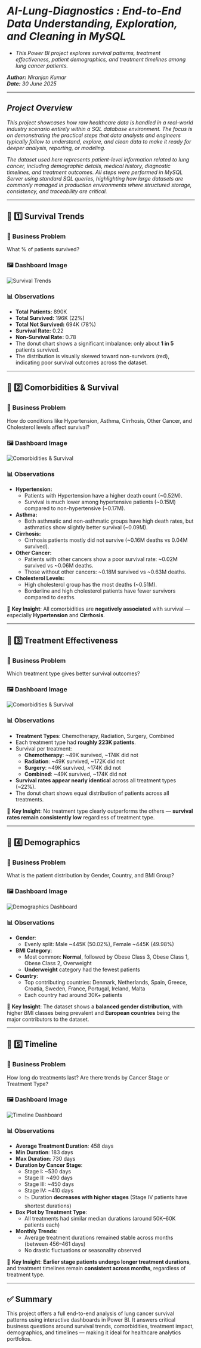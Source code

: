 # *AI-Lung-Diagnostics : End-to-End Data Understanding, Exploration, and Cleaning in MySQL*
- *This Power BI project explores survival patterns, treatment effectiveness, patient demographics, and treatment timelines among lung cancer patients.*

***Author:*** *Niranjan Kumar*  
***Date:*** *30 June 2025*

---

## *Project Overview*

*This project showcases how raw healthcare data is handled in a real-world industry scenario entirely within a SQL database environment. The focus is on demonstrating the practical steps that data analysts and engineers typically follow to understand, explore, and clean data to make it ready for deeper analysis, reporting, or modeling.*

*The dataset used here represents patient-level information related to lung cancer, including demographic details, medical history, diagnostic timelines, and treatment outcomes. All steps were performed in MySQL Server using standard SQL queries, highlighting how large datasets are commonly managed in production environments where structured storage, consistency, and traceability are critical.*

---

## 📁 1️⃣ Survival Trends

### 🎯 **Business Problem**
What % of patients survived?

### 🖼️ **Dashboard Image**
![Survival Trends](Dashboard/Dashboard%201.png)

### 📊 **Observations**
- **Total Patients:** 890K
- **Total Survived:** 196K (22%)
- **Total Not Survived:** 694K (78%)
- **Survival Rate:** 0.22  
- **Non-Survival Rate:** 0.78  
- The donut chart shows a significant imbalance: only about **1 in 5** patients survived.
- The distribution is visually skewed toward non-survivors (red), indicating poor survival outcomes across the dataset.

---

## 📁 2️⃣ Comorbidities & Survival

### 🎯 **Business Problem**
How do conditions like Hypertension, Asthma, Cirrhosis, Other Cancer, and Cholesterol levels affect survival?

### 🖼️ **Dashboard Image**
![Comorbidities & Survival](Dashboard/Dashboard_2.png)

### 📊 **Observations**
- **Hypertension:**
  - Patients with Hypertension have a higher death count (~0.52M).
  - Survival is much lower among hypertensive patients (~0.15M) compared to non-hypertensive (~0.17M).
- **Asthma:**
  - Both asthmatic and non-asthmatic groups have high death rates, but asthmatics show slightly better survival (~0.09M).
- **Cirrhosis:**
  - Cirrhosis patients mostly did not survive (~0.16M deaths vs 0.04M survived).
- **Other Cancer:**
  - Patients with other cancers show a poor survival rate: ~0.02M survived vs ~0.06M deaths.
  - Those without other cancers: ~0.18M survived vs ~0.63M deaths.
- **Cholesterol Levels:**
  - High cholesterol group has the most deaths (~0.51M).
  - Borderline and high cholesterol patients have fewer survivors compared to deaths.

📌 **Key Insight**: All comorbidities are **negatively associated** with survival — especially **Hypertension** and **Cirrhosis**.

---

## 📁 3️⃣ Treatment Effectiveness

### 🎯 **Business Problem**
Which treatment type gives better survival outcomes?

### 🖼️ **Dashboard Image** 

![Comorbidities & Survival](Dashboard/Dashboard_3.png)

### 📊 **Observations**
- **Treatment Types**: Chemotherapy, Radiation, Surgery, Combined
- Each treatment type had **roughly 223K patients**.
- Survival per treatment:
  - **Chemotherapy**: ~49K survived, ~174K did not
  - **Radiation**: ~49K survived, ~172K did not
  - **Surgery**: ~49K survived, ~174K did not
  - **Combined**: ~49K survived, ~174K did not
- **Survival rates appear nearly identical** across all treatment types (~22%).
- The donut chart shows equal distribution of patients across all treatments.

📌 **Key Insight**: No treatment type clearly outperforms the others — **survival rates remain consistently low** regardless of treatment type.

---

## 📁 4️⃣ Demographics

### 🎯 **Business Problem**
What is the patient distribution by Gender, Country, and BMI Group?

### 🖼️ **Dashboard Image**
![Demographics Dashboard](./dashboards/Demographics.png)

### 📊 **Observations**
- **Gender**:
  - Evenly split: Male ~445K (50.02%), Female ~445K (49.98%)
- **BMI Category**:
  - Most common: **Normal**, followed by Obese Class 3, Obese Class 1, Obese Class 2, Overweight
  - **Underweight** category had the fewest patients
- **Country**:
  - Top contributing countries: Denmark, Netherlands, Spain, Greece, Croatia, Sweden, France, Portugal, Ireland, Malta
  - Each country had around 30K+ patients

📌 **Key Insight**: The dataset shows a **balanced gender distribution**, with higher BMI classes being prevalent and **European countries** being the major contributors to the dataset.

---

## 📁 5️⃣ Timeline

### 🎯 **Business Problem**
How long do treatments last? Are there trends by Cancer Stage or Treatment Type?

### 🖼️ **Dashboard Image**
![Timeline Dashboard](./dashboards/Timeline.png)

### 📊 **Observations**
- **Average Treatment Duration**: 458 days
- **Min Duration**: 183 days
- **Max Duration**: 730 days
- **Duration by Cancer Stage**:
  - Stage I: ~530 days
  - Stage II: ~490 days
  - Stage III: ~450 days
  - Stage IV: ~410 days
  - 📉 Duration **decreases with higher stages** (Stage IV patients have shortest durations)
- **Box Plot by Treatment Type**:
  - All treatments had similar median durations (around 50K–60K patients each)
- **Monthly Trends**:
  - Average treatment durations remained stable across months (between 456–461 days)
  - No drastic fluctuations or seasonality observed

📌 **Key Insight**: **Earlier stage patients undergo longer treatment durations**, and treatment timelines remain **consistent across months**, regardless of treatment type.

---

## ✅ Summary

This project offers a full end-to-end analysis of lung cancer survival patterns using interactive dashboards in Power BI. It answers critical business questions around survival trends, comorbidities, treatment impact, demographics, and timelines — making it ideal for healthcare analytics portfolios.


